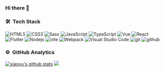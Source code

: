 ### Hi there 👋

<!--
**xiaoyu-666/xiaoyu-666** is a ✨ _special_ ✨ repository because its `README.md` (this file) appears on your GitHub profile.

Here are some ideas to get you started:

- 🔭 I’m currently working on ...
- 🌱 I’m currently learning ...
- 👯 I’m looking to collaborate on ...
- 🤔 I’m looking for help with ...
- 💬 Ask me about ...
- 📫 How to reach me: ...
- 😄 Pronouns: ...
- ⚡ Fun fact: ...
-->
### 🛠  &nbsp;Tech Stack

<!-- <code><img height="20" src="https://raw.githubusercontent.com/github/explore/main/topics/html/html.png"></code>
<code><img height="20" src="https://raw.githubusercontent.com/github/explore/main/topics/javascript/javascript.png"></code>
<code><img height="20" src="https://raw.githubusercontent.com/github/explore/main/topics/css/css.png"></code>
<code><img height="20" src="https://raw.githubusercontent.com/github/explore/main/topics/vue/vue.png"></code>
<code><img height="20" src="https://raw.githubusercontent.com/github/explore/main/topics/react/react.png"></code>
<code><img height="20" src="https://raw.githubusercontent.com/github/explore/main/topics/typescript/typescript.png"></code>
<code><img height="20" src="https://raw.githubusercontent.com/github/explore/main/topics/nodejs/nodejs.png"></code>
<code><img height="20" src="https://raw.githubusercontent.com/github/explore/main/topics/webpack/webpack.png"></code> -->


![HTML5](https://img.shields.io/badge/-HTML5-%23E44D27?style=flat-square&logo=html5&logoColor=ffffff)
![CSS3](https://img.shields.io/badge/-CSS3-%231572B6?style=flat-square&logo=css3&logoColor=ffffff)
![Sass](https://img.shields.io/badge/-Sass-%23CC6699?style=flat-square&logo=sass&logoColor=ffffff)
![JavaScript](https://img.shields.io/badge/-JavaScript-%23F7DF1C?style=flat-square&logo=javascript&logoColor=000000)
![TypeScript](https://img.shields.io/badge/-TypeScript-007ACC?style=flat-square&logo=TypeScript&logoColor=ffffff)
![Vue](https://img.shields.io/badge/-Vue.js-4fc08d?style=flat-square&logo=Vue.js&logoColor=ffffff)
![React](https://img.shields.io/badge/-React-61DAFB?style=flat-square&logo=React&logoColor=ffffff)
![Flutter](https://img.shields.io/badge/-Flutter-02569B?style=flat-square&logo=Flutter&logoColor=ffffff)
![Nodejs](https://img.shields.io/badge/-Nodejs-339933?style=flat-square&logo=Node.js&logoColor=ffffff)
![vite](https://img.shields.io/badge/-Vite-646CFF?style=flat-square&logo=vite&logoColor=ffffff)
![Webpack](https://img.shields.io/badge/-Webpack-2B3A42?style=flat-square&logo=webpack)
![Visual Studio Code](https://img.shields.io/badge/-VisualStudioCode-24acf2?style=flat-square&logo=VisualStudioCode&logoColor=ffffff)
![git](https://img.shields.io/badge/-git-F05032?style=flat-square&logo=git&logoColor=ffffff)
![github](https://img.shields.io/badge/-github-181717?style=flat-square&logo=github&logoColor=ffffff)


### ⚙️ &nbsp;GitHub Analytics

[![xiaoyu's github stats](https://github-readme-stats.vercel.app/api?username=xiaoyu-666&show_icons=true&include_all_commits=true&theme=buefy&hide_border=true&hide_title=true)](https://github.com/anuraghazra/github-readme-stats)
[![](https://github-readme-stats.vercel.app/api/top-langs/?username=xiaoyu-666&layout=compact&theme=buefy&hide_border=true)](https://github.com/anuraghazra/github-readme-stats)






<!-- #### Top Repositories

<a href="https://github.com/xiaoyu-666/xiaoyu-666.github.io">
  <img align="center" src="https://github-readme-stats.vercel.app/api/pin/?username=xiaoyu-666&repo=xiaoyu-666.github.io&theme=buefy" />
</a>
<a href="https://github.com/xiaoyu-666/vue-admin-nice-pro">
  <img align="center" src="https://github-readme-stats.vercel.app/api/pin/?username=xiaoyu-666&repo=vue-admin-nice-pro&theme=buefy" />
</a>

 -->

